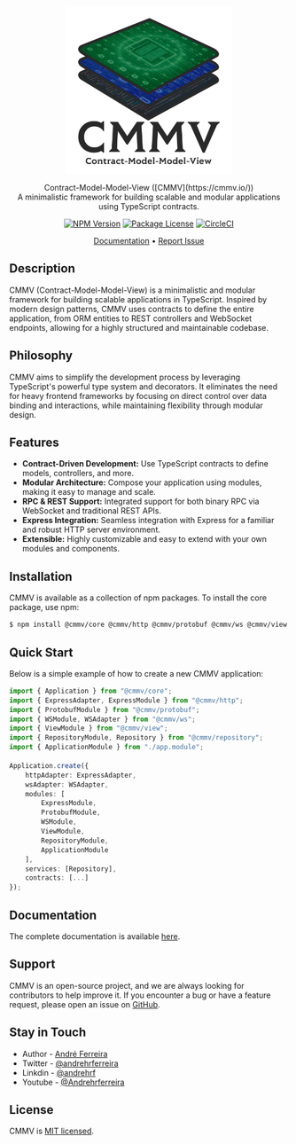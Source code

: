 <p align="center">
  <a href="https://cmmv.io/" target="blank"><img src="https://raw.githubusercontent.com/andrehrferreira/cmmv/main/public/assets/logo.png" width="300" alt="CMMV Logo" /></a>
</p>
<p align="center">Contract-Model-Model-View ([CMMV](https://cmmv.io/)) <br/> A minimalistic framework for building scalable and modular applications using TypeScript contracts.</p>
<p align="center">
    <a href="https://www.npmjs.com/package/@cmmv/core"><img src="https://img.shields.io/npm/v/@cmmv/core.svg" alt="NPM Version" /></a>
    <a href="https://github.com/andrehrferreira/cmmv/blob/main/LICENSE"><img src="https://img.shields.io/npm/l/@cmmv/core.svg" alt="Package License" /></a>
    <a href="https://dl.circleci.com/status-badge/redirect/circleci/QyJWAYrZ9JTfN1eubSDo5u/7gdwcdqbMYfbYYX4hhoNhc/tree/main" target="_blank"><img src="https://dl.circleci.com/status-badge/img/circleci/QyJWAYrZ9JTfN1eubSDo5u/7gdwcdqbMYfbYYX4hhoNhc/tree/main.svg" alt="CircleCI" /></a>
</p>

<p align="center">
  <a href="https://cmmv.io">Documentation</a> &bull;
  <a href="https://github.com/andrehrferreira/cmmv/issues">Report Issue</a>
</p>

## Description

CMMV (Contract-Model-Model-View) is a minimalistic and modular framework for building scalable applications in TypeScript. Inspired by modern design patterns, CMMV uses contracts to define the entire application, from ORM entities to REST controllers and WebSocket endpoints, allowing for a highly structured and maintainable codebase.

## Philosophy

CMMV aims to simplify the development process by leveraging TypeScript's powerful type system and decorators. It eliminates the need for heavy frontend frameworks by focusing on direct control over data binding and interactions, while maintaining flexibility through modular design.

## Features

- **Contract-Driven Development:** Use TypeScript contracts to define models, controllers, and more.
- **Modular Architecture:** Compose your application using modules, making it easy to manage and scale.
- **RPC & REST Support:** Integrated support for both binary RPC via WebSocket and traditional REST APIs.
- **Express Integration:** Seamless integration with Express for a familiar and robust HTTP server environment.
- **Extensible:** Highly customizable and easy to extend with your own modules and components.

## Installation

CMMV is available as a collection of npm packages. To install the core package, use npm:

```bash
$ npm install @cmmv/core @cmmv/http @cmmv/protobuf @cmmv/ws @cmmv/view @cmmv/repository
```

## Quick Start

Below is a simple example of how to create a new CMMV application:

```typescript
import { Application } from "@cmmv/core";
import { ExpressAdapter, ExpressModule } from "@cmmv/http";
import { ProtobufModule } from "@cmmv/protobuf";
import { WSModule, WSAdapter } from "@cmmv/ws";
import { ViewModule } from "@cmmv/view";
import { RepositoryModule, Repository } from "@cmmv/repository";
import { ApplicationModule } from "./app.module";

Application.create({
    httpAdapter: ExpressAdapter,    
    wsAdapter: WSAdapter,
    modules: [
        ExpressModule,
        ProtobufModule,
        WSModule,
        ViewModule,
        RepositoryModule,
        ApplicationModule
    ],
    services: [Repository],
    contracts: [...]
});
```

## Documentation

The complete documentation is available [here](https://cmmv.io).

## Support

CMMV is an open-source project, and we are always looking for contributors to help improve it. If you encounter a bug or have a feature request, please open an issue on [GitHub](https://github.com/andrehrferreira/cmmv/issues).

## Stay in Touch

- Author - [André Ferreira](https://github.com/andrehrferreira)
- Twitter - [@andrehrferreira](https://twitter.com/andrehrferreira)
- Linkdin - [@andrehrf](https://www.linkedin.com/in/andrehrf)
- Youtube - [@Andrehrferreira](https://www.youtube.com/@Andrehrferreira)

## License

CMMV is [MIT licensed](LICENSE).
